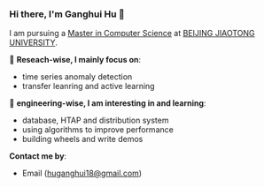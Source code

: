 ### Hi there, I'm Ganghui Hu 👋 

I am pursuing a [Master in Computer Science](http://scit.bjtu.edu.cn) at [BEIJING JIAOTONG UNIVERSITY](https://www.bjtu.edu.cn). 

🔭 **Reseach-wise, I mainly focus on**:

- time series anomaly detection
- transfer leanring and active learning 

🌱 **engineering-wise, I am interesting in and learning**:

- database, HTAP and distribution system
- using algorithms to improve performance
- building wheels and write demos

**Contact me by**:
- Email (huganghui18@gmail.com)


<!--
Here are some ideas to get you started:

- 🔭 I’m currently working on ...
- 🌱 I’m currently learning ...
- 👯 I’m looking to collaborate on ...
- 🤔 I’m looking for help with ...
- 💬 Ask me about ...
- 📫 How to reach me: ...
- 😄 Pronouns: ...
- ⚡ Fun fact: ...

-->
